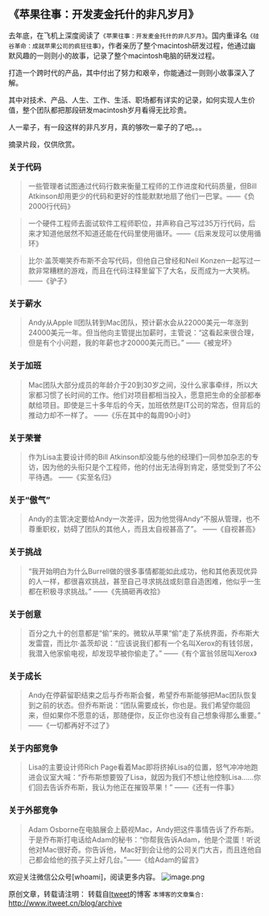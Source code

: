 《苹果往事：开发麦金托什的非凡岁月》
---

去年底，在飞机上深度阅读了`《苹果往事：开发麦金托什的非凡岁月》`。国内重译名`《硅谷革命：成就苹果公司的疯狂往事》`，作者亲历了整个macintosh研发过程，他通过幽默风趣的一则则小的故事，记录了整个macintosh电脑的研发过程。

打造一个跨时代的产品，其中付出了努力和艰辛，你能通过一则则小故事深入了解。

其中对技术、产品、人生、工作、生活、职场都有详实的记录，如何实现人生价值，整个团队都把那段研发macintosh岁月看得无比珍贵。

人一辈子，有一段这样的非凡岁月，真的够吹一辈子的了吧。。。

摘录片段，仅供欣赏。

### 关于代码

> 一些管理者试图通过代码行数来衡量工程师的工作进度和代码质量，但Bill Atkinson却用更少的代码和更好的性能默默地扇了他们一巴掌。——《负2000行代码》

> 一个硬件工程师去面试软件工程师职位，并声称自己写过35万行代码，后来才知道他居然不知道还能在代码里使用循环。——《后来发现可以使用循环》

> 比尔·盖茨嘲笑乔布斯不会写代码，但他自己曾经和Neil Konzen一起写过一款非常糟糕的游戏，而且在代码注释里留下了大名，反而成为一大笑柄。——《驴子》

### 关于薪水

> Andy从Apple II团队转到Mac团队，预计薪水会从22000美元一年涨到24000美元一年。但当他向主管提出加薪时，主管说：“这看起来很合理，但是有个小问题，我的年薪也才20000美元而已。”
——《被宠坏》

### 关于加班

> Mac团队大部分成员的年龄介于20到30岁之间，没什么家事牵绊，所以大家都习惯了长时间的工作。他们对项目都相当投入，愿意把生命的全部都奉献给项目。即使是三十多年后的今天，加班依然是IT公司的常态，但背后的推动力却不一样了。
——《乐在其中的每周90小时》

### 关于荣誉

> 作为Lisa主要设计师的Bill Atkinson却没能与他的经理们一同参加杂志的专访，因为他的头衔只是个工程师，他的付出无法得到肯定，感觉受到了不公平待遇。
——《实至名归》

### 关于“傲气”

> Andy的主管决定要给Andy一次差评，因为他觉得Andy“不服从管理，也不尊重职权，妨碍了团队的其他人，而且太自视甚高了”。
——《自视甚高》

### 关于挑战

> “我开始明白为什么Burrell做的很多事情都能如此成功，他和其他表现优异的人一样，都很喜欢挑战，甚至自己寻求挑战或刻意自造困难，他似乎一生都在积极寻求挑战。”
——《先搞砸再收拾》

### 关于创意

> 百分之九十的创意都是“偷”来的。微软从苹果“偷”走了系统界面，乔布斯大发雷霆，而比尔·盖茨却说：“应该说我们都有一个名叫Xerox的有钱邻居，我潜入他家偷电视，却发现早被你偷走了。”
——《有个富翁邻居叫Xerox》

### 关于成长

> Andy在停薪留职结束之后与乔布斯会餐，希望乔布斯能够把Mac团队恢复到之前的状态。但乔布斯说：“团队需要成长，你也是。我们希望你能回来，但如果你不愿意的话，那随便你，反正你也没有自己想象得那么重要。”
——《一切都再好不过了》

### 关于内部竞争

> Lisa的主要设计师Rich Page看着Mac即将挤掉Lisa的位置，怒气冲冲地跑进会议室大喊：“乔布斯想要毁了Lisa，就因为我们不想让他控制Lisa……你们回去告诉乔布斯，我认为他正在摧毁苹果！”
——《还有一件事》

### 关于外部竞争

> Adam Osborne在电脑展会上藐视Mac，Andy把这件事情告诉了乔布斯。于是乔布斯打电话给Adam的秘书：“你帮我告诉Adam，他是个混蛋！听说他对Mac很好奇。你告诉他，Mac好到会让他的公司关门大吉，而且连他自己都会给他的孩子买上好几台。”——《给Adam的留言》

欢迎关注微信公众号[whoami]，阅读更多内容。
![image.png](http://upload-images.jianshu.io/upload_images/9687832-2ff1ee6f489dcff3.png?imageMogr2/auto-orient/strip%7CimageView2/2/w/1240)

原创文章，转载请注明： 转载自[Itweet](http://www.itweet.cn)的博客
`本博客的文章集合:` http://www.itweet.cn/blog/archive
